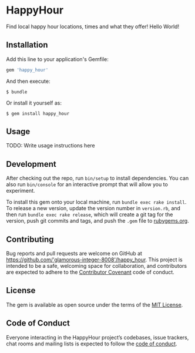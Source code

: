 # HappyHour

Find local happy hour locations, times and what they offer!
Hello World!

## Installation

Add this line to your application's Gemfile:

```ruby
gem 'happy_hour'
```

And then execute:

    $ bundle

Or install it yourself as:

    $ gem install happy_hour

## Usage

TODO: Write usage instructions here

## Development

After checking out the repo, run `bin/setup` to install dependencies. You can also run `bin/console` for an interactive prompt that will allow you to experiment.

To install this gem onto your local machine, run `bundle exec rake install`. To release a new version, update the version number in `version.rb`, and then run `bundle exec rake release`, which will create a git tag for the version, push git commits and tags, and push the `.gem` file to [rubygems.org](https://rubygems.org).

## Contributing

Bug reports and pull requests are welcome on GitHub at https://github.com/'glamorous-integer-8008'/happy_hour. This project is intended to be a safe, welcoming space for collaboration, and contributors are expected to adhere to the [Contributor Covenant](http://contributor-covenant.org) code of conduct.

## License

The gem is available as open source under the terms of the [MIT License](https://opensource.org/licenses/MIT).

## Code of Conduct

Everyone interacting in the HappyHour project’s codebases, issue trackers, chat rooms and mailing lists is expected to follow the [code of conduct](https://github.com/'glamorous-integer-8008'/happy_hour/blob/master/CODE_OF_CONDUCT.md).
